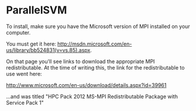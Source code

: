 ParallelSVM
===========

To install, make sure you have the Microsoft version of MPI installed on your computer. 

You must get it here: http://msdn.microsoft.com/en-us/library/bb524831(v=vs.85).aspx. 

On that page you'll see links to download the appropriate MPI redistributable. At the time of writing this, 
the link for the redistributable to use went here: 

http://www.microsoft.com/en-us/download/details.aspx?id=39961

...and was titled "HPC Pack 2012 MS-MPI Redistributable Package with Service Pack 1"
